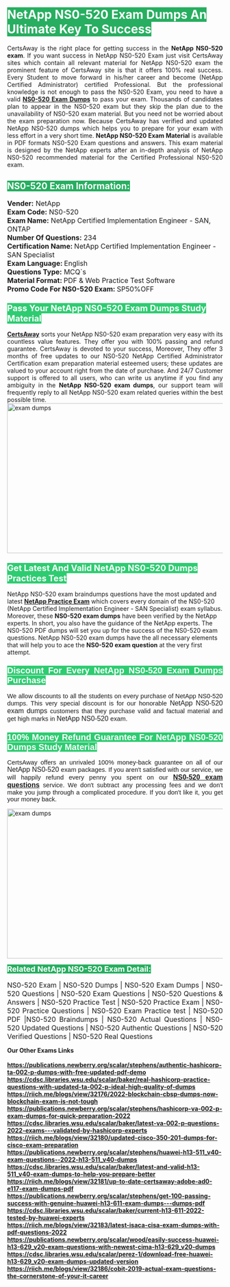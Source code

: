 <h1><span style="color:#ffffff"><strong><span style="background-color:#27ae60">NetApp NS0-520 Exam Dumps An Ultimate Key To Success</span></strong></span></h1> <div style="text-align:justify">CertsAway is the right place for getting success in the <strong>NetApp NS0-520 exam</strong>. If you want success in NetApp NS0-520 Exam just visit CertsAway sites which contain all relevant material for NetApp NS0-520 exam the prominent feature of CertsAway site is that it offers 100% real success. Every Student to move forward in his/her career and become (NetApp Certified Administrator) certified Professional. But the professional knowledge is not enough to pass the NS0-520 Exam, you need to have a valid <a href="https://www.certsaway.com/netapp/ns0-520-exam-dumps"><strong>NS0-520 Exam Dumps</strong></a> to pass your exam. Thousands of candidates plan to appear in the NS0-520 exam but they skip the plan due to the unavailability of NS0-520 exam material. But you need not be worried about the exam preparation now. Because CertsAway has verified and updated NetApp NS0-520 dumps which helps you to prepare for your exam with less effort in a very short time. <strong>NetApp NS0-520 Exam Material</strong> is available in PDF formats NS0-520 Exam questions and answers. This exam material is designed by the NetApp experts after an in-depth analysis of NetApp NS0-520 recommended material for the Certified Professional NS0-520 exam.</div> <h2 style="text-align:justify"><span style="color:#ffffff"><span style="background-color:#27ae60">NS0-520 Exam Information:</span></span></h2> <p><span style="font-size:16px"><strong>Vender:</strong> NetApp<br /> <strong>Exam Code:</strong> NS0-520<br /> <strong>Exam Name:</strong> NetApp Certified Implementation Engineer - SAN, ONTAP<br /> <strong>Number Of Questions:</strong> 234<br /> <strong>Certification Name: </strong>NetApp Certified Implementation Engineer - SAN Specialist<br /> <strong>Exam Language: </strong>English<br /> <strong>Questions Type:</strong> MCQ`s<br /> <strong>Material Format: </strong>PDF & Web Practice Test Software<br /> <strong>Promo Code For NS0-520 Exam: </strong>SP50%OFF</span></p> <h3><span style="font-size:20px"><span style="color:#ffffff"><strong><span style="background-color:#2ecc71">Pass Your NetApp NS0-520 Exam Dumps Study Material</span></strong></span></span></h3> <div style="text-align:justify"><a href=" https://www.certsaway.com/"><strong>CertsAway</strong></a> sorts your NetApp NS0-520 exam preparation very easy with its countless value features. They offer you with 100% passing and refund guarantee. CertsAway is devoted to your success, Moreover, They offer 3 months of free updates to our NS0-520 NetApp Certified Administrator Certification exam preparation material esteemed users; these updates are valued to your account right from the date of purchase. And 24/7 Customer support is offered to all users, who can write us anytime if you find any ambiguity in the <strong>NetApp NS0-520 exam dumps</strong>, our support team will frequently reply to all NetApp NS0-520 exam related queries within the best possible time.</div> <div style="text-align:justify"> </div> <div style="text-align:justify"><a href="https://www.certsaway.com/netapp/ns0-520-exam-dumps" rel="no-follow"><img alt="exam dumps" src="https://www.certcollections.com/uploads/content/certsaway.png" style="height:350px; width:750px" /></a></div> <h3><span style="font-size:20px"><span style="color:#ffffff"><strong><span style="background-color:#2ecc71">Get Latest And Valid NetApp NS0-520 Dumps Practices Test</span></strong></span></span></h3> <p>NetApp NS0-520 exam braindumps questions have the most updated and latest <a href="https://www.certsaway.com/netapp-questions"><strong>NetApp Practice Exam</strong></a> which covers every domain of the NS0-520 (NetApp Certified Implementation Engineer - SAN Specialist) exam syllabus. Moreover, these <strong>NS0-520 exam dumps</strong> have been verified by the NetApp experts. In short, you also have the guidance of the NetApp experts. The NS0-520 PDF dumps will set you up for the success of the NS0-520 exam questions. NetApp NS0-520 exam dumps have the all necessary elements that will help you to ace the <strong>NS0-520 exam question</strong> at the very first attempt.</p> <h3 style="text-align:justify"><span style="font-size:20px"><span style="color:#ffffff"><strong><span style="font-family:Calibri,sans-serif"><span style="background-color:#2ecc71">Discount For Every </span><span style="background-color:#2ecc71">NetApp NS0-520 Exam</span><span style="background-color:#2ecc71"> Dumps Purchase</span></span></strong></span></span></h3> <div style="text-align:justify"> <p><span style="font-size:11pt"><span style="font-family:Calibri,sans-serif">We allow discounts to all the students on every purchase of NetApp NS0-520 dumps. This very special discount is for our honorable <span style="font-size:12.0pt"><span style="background-color:white">NetApp NS0-520 exam dumps </span></span>customers that they purchase valid and factual material and get high marks in <span style="font-size:12.0pt"><span style="background-color:white">NetApp NS0-520 </span></span>exam. </span></span></p> <h3><span style="font-size:20px"><span style="color:#ffffff"><strong><span style="font-family:Calibri,sans-serif"><span style="background-color:#2ecc71">100% Money Refund Guarantee For </span><span style="background-color:#2ecc71">NetApp NS0-520 Dumps Study Material</span></span></strong></span></span></h3> <p><span style="font-size:11pt"><span style="font-family:Calibri,sans-serif">CertsAway offers an unrivaled 100% money-back guarantee on all of our <span style="font-size:12.0pt"><span style="background-color:white">NetApp NS0-520 </span></span>exam packages. If you aren't satisfied with our service, we will happily refund every penny you spent on our <span style="font-size:12.0pt"><span style="background-color:white"><a href="https://www.certsaway.com/netapp/ns0-520-exam-dumps"><strong>NS0-520 exam questions</strong></a> </span></span>service. We don't subtract any processing fees and we don't make you jump through a complicated procedure. If you don't like it, you get your money back.</span></span></p> <p><a href="https://www.certsaway.com/netapp/ns0-520-exam-dumps" rel="no-follow"><img alt="exam dumps" src="https://www.certcollections.com/uploads/content/certsaway_(2)2.png" style="height:350px; width:750px" /></a></p> <p><span style="color:#ffffff"><strong><span style="font-size:18px"><span style="background-color:#27ae60">Related NetApp NS0-520 Exam Detail:</span></span></strong></span><br /> <br /> <span style="font-size:16px">NS0-520 Exam | NS0-520 Dumps | NS0-520 Exam Dumps | NS0-520 Questions | NS0-520 Exam Questions | NS0-520 Questions & Answers | NS0-520 Practice Test | NS0-520 Practice Exam | NS0-520 Practice Questions | NS0-520 Exam Practice test | NS0-520 PDF |NS0-520 Braindumps | NS0-520 Actual Questions | NS0-520 Updated Questions | NS0-520 Authentic Questions | NS0-520 Verified Questions | NS0-520 Real Questions</span></p> </div>	<b> Our Other Exams Links<br><br>
  <a href='https://publications.newberry.org/scalar/stephens/authentic-hashicorp-ta-002-p-dumps-with-free-updated-pdf-demo' >https://publications.newberry.org/scalar/stephens/authentic-hashicorp-ta-002-p-dumps-with-free-updated-pdf-demo</a><br><a href='https://cdsc.libraries.wsu.edu/scalar/baker/real-hashicorp-practice-questions-with-updated-ta-002-p-ideal-high-quality-of-dumps' >https://cdsc.libraries.wsu.edu/scalar/baker/real-hashicorp-practice-questions-with-updated-ta-002-p-ideal-high-quality-of-dumps</a><br><a href='https://riich.me/blogs/view/32176/2022-blockchain-cbsp-dumps-now-blockchain-exam-is-not-tough' >https://riich.me/blogs/view/32176/2022-blockchain-cbsp-dumps-now-blockchain-exam-is-not-tough</a>
<a href='https://publications.newberry.org/scalar/stephens/hashicorp-va-002-p-exam-dumps-for-quick-preparation-2022' >https://publications.newberry.org/scalar/stephens/hashicorp-va-002-p-exam-dumps-for-quick-preparation-2022</a><br><a href='https://cdsc.libraries.wsu.edu/scalar/baker/latest-va-002-p-questions-2022-exams---validated-by-hashicorp-experts' >https://cdsc.libraries.wsu.edu/scalar/baker/latest-va-002-p-questions-2022-exams---validated-by-hashicorp-experts</a><br><a href='https://riich.me/blogs/view/32180/updated-cisco-350-201-dumps-for-cisco-exam-preparation' >https://riich.me/blogs/view/32180/updated-cisco-350-201-dumps-for-cisco-exam-preparation</a>
<a href='https://publications.newberry.org/scalar/stephens/huawei-h13-511_v40-exam-questions--2022-h13-511_v40-dumps' >https://publications.newberry.org/scalar/stephens/huawei-h13-511_v40-exam-questions--2022-h13-511_v40-dumps</a><br><a href='https://cdsc.libraries.wsu.edu/scalar/baker/latest-and-valid-h13-511_v40-exam-dumps-to-help-you-prepare-better' >https://cdsc.libraries.wsu.edu/scalar/baker/latest-and-valid-h13-511_v40-exam-dumps-to-help-you-prepare-better</a><br><a href='https://riich.me/blogs/view/32181/up-to-date-certsaway-adobe-ad0-e117-exam-dumps-pdf' >https://riich.me/blogs/view/32181/up-to-date-certsaway-adobe-ad0-e117-exam-dumps-pdf</a>
<a href='https://publications.newberry.org/scalar/stephens/get-100-passing-success-with-genuine-huawei-h13-611-exam-dumps---dumps-pdf' >https://publications.newberry.org/scalar/stephens/get-100-passing-success-with-genuine-huawei-h13-611-exam-dumps---dumps-pdf</a><br><a href='https://cdsc.libraries.wsu.edu/scalar/baker/current-h13-611-2022-tested-by-huawei-experts' >https://cdsc.libraries.wsu.edu/scalar/baker/current-h13-611-2022-tested-by-huawei-experts</a><br><a href='https://riich.me/blogs/view/32183/latest-isaca-cisa-exam-dumps-with-pdf-questions-2022' >https://riich.me/blogs/view/32183/latest-isaca-cisa-exam-dumps-with-pdf-questions-2022</a>
<a href='https://publications.newberry.org/scalar/wood/easily-success-huawei-h13-629_v20-exam-questions-with-newest-cima-h13-629_v20-dumps' >https://publications.newberry.org/scalar/wood/easily-success-huawei-h13-629_v20-exam-questions-with-newest-cima-h13-629_v20-dumps</a><br><a href='https://cdsc.libraries.wsu.edu/scalar/perez-1/download-free-huawei-h13-629_v20-exam-dumps-updated-version' >https://cdsc.libraries.wsu.edu/scalar/perez-1/download-free-huawei-h13-629_v20-exam-dumps-updated-version</a><br><a href='https://riich.me/blogs/view/32186/cobit-2019-actual-exam-questions-the-cornerstone-of-your-it-career' >https://riich.me/blogs/view/32186/cobit-2019-actual-exam-questions-the-cornerstone-of-your-it-career</a>
